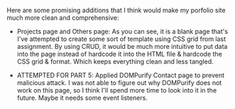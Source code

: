 Here are some promising additions that I think would make my porfolio site much more clean and comprehensive:

- Projects page and Others page: As you can see, it is a blank page that's I've attempted to create some sort of template using CSS grid from last assignment. By using CRUD, it would be much more intuitive to put data into the page instead of hardcode it into the HTML file & hardcode the CSS grid & format. Which keeps everything clean and less tangled.

- ATTEMPTED FOR PART 5: Applied DOMPurify Contact page to prevent malicious attack. I was not able to figure out why DOMPurify does not work on this page, so I think I'll spend more time to look into it in the future. Maybe it needs some event listeners.

